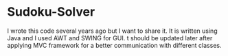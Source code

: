 # Sudoku-Solver
I wrote this code several years ago but I want to share it.
It is written using Java and I used AWT and SWING for GUI.
t should be updated later after applying MVC framework for a better communication with different classes.
